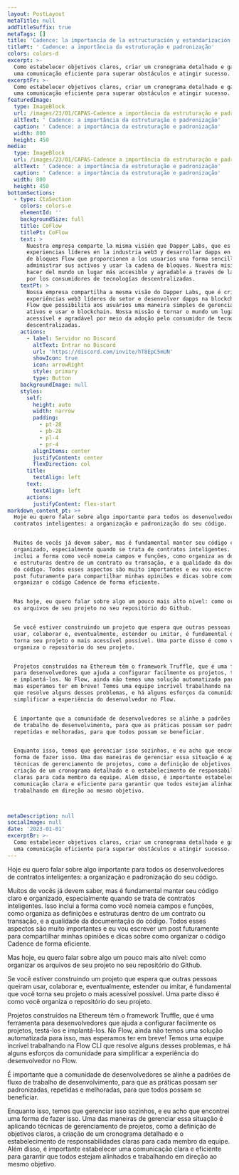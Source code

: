 ```yaml
---
layout: PostLayout
metaTitle: null
addTitleSuffix: true
metaTags: []
title: 'Cadence: la importancia de la estructuración y estandarización'
titlePt: ' Cadence: a importância da estruturação e padronização'
colors: colors-d
excerpt: >-
  Como estabelecer objetivos claros, criar um cronograma detalhado e garantir
  uma comunicação eficiente para superar obstáculos e atingir sucesso.
excerptFr: >-
  Como estabelecer objetivos claros, criar um cronograma detalhado e garantir
  uma comunicação eficiente para superar obstáculos e atingir sucesso.
featuredImage:
  type: ImageBlock
  url: /images/23/01/CAPAS-Cadence a importância da estruturação e padronização.png
  altText: ' Cadence: a importância da estruturação e padronização'
  caption: ' Cadence: a importância da estruturação e padronização'
  width: 800
  height: 450
media:
  type: ImageBlock
  url: /images/23/01/CAPAS-Cadence a importância da estruturação e padronização.png
  altText: ' Cadence: a importância da estruturação e padronização'
  caption: ' Cadence: a importância da estruturação e padronização'
  width: 800
  height: 450
bottomSections:
  - type: CtaSection
    colors: colors-e
    elementId: ''
    backgroundSize: full
    title: CoFlow
    titlePt: CoFlow
    text: >
      Nuestra empresa comparte la misma visión que Dapper Labs, que es crear
      experiencias líderes en la industria web3 y desarrollar dapps en la cadena
      de bloques Flow que proporcionen a los usuarios una forma sencilla de
      administrar sus activos y usar la cadena de bloques. Nuestra misión es
      hacer del mundo un lugar más accesible y agradable a través de la adopción
      por los consumidores de tecnologías descentralizadas.
    textPt: >
      Nossa empresa compartilha a mesma visão do Dapper Labs, que é criar
      experiências web3 líderes do setor e desenvolver dapps na blockchain da
      Flow que possibilita aos usuários uma maneira simples de gerenciar seus
      ativos e usar o blockchain. Nossa missão é tornar o mundo um lugar mais
      acessível e agradável por meio da adoção pelo consumidor de tecnologias
      descentralizadas.
    actions:
      - label: Servidor no Discord
        altText: Entrar no Discord
        url: 'https://discord.com/invite/hT8EpC5mUN'
        showIcon: true
        icon: arrowRight
        style: primary
        type: Button
    backgroundImage: null
    styles:
      self:
        height: auto
        width: narrow
        padding:
          - pt-28
          - pb-28
          - pl-4
          - pr-4
        alignItems: center
        justifyContent: center
        flexDirection: col
      title:
        textAlign: left
      text:
        textAlign: left
      actions:
        justifyContent: flex-start
markdown_content_pt: >+
  Hoje eu quero falar sobre algo importante para todos os desenvolvedores de
  contratos inteligentes: a organização e padronização do seu código.


  Muitos de vocês já devem saber, mas é fundamental manter seu código claro e
  organizado, especialmente quando se trata de contratos inteligentes. Isso
  inclui a forma como você nomeia campos e funções, como organiza as definições
  e estruturas dentro de um contrato ou transação, e a qualidade da documentação
  do código. Todos esses aspectos são muito importantes e eu vou escrever um
  post futuramente para compartilhar minhas opiniões e dicas sobre como
  organizar o código Cadence de forma eficiente.


  Mas hoje, eu quero falar sobre algo um pouco mais alto nível: como organizar
  os arquivos de seu projeto no seu repositório do Github.


  Se você estiver construindo um projeto que espera que outras pessoas queiram
  usar, colaborar e, eventualmente, estender ou imitar, é fundamental que você
  torna seu projeto o mais acessível possível. Uma parte disso é como você
  organiza o repositório do seu projeto.


  Projetos construídos na Ethereum têm o framework Truffle, que é uma ferramenta
  para desenvolvedores que ajuda a configurar facilmente os projetos, testá-los
  e implantá-los. No Flow, ainda não temos uma solução automatizada para isso,
  mas esperamos ter em breve! Temos uma equipe incrível trabalhando na Flow CLI
  que resolve alguns desses problemas, e há alguns esforços da comunidade para
  simplificar a experiência do desenvolvedor no Flow.


  É importante que a comunidade de desenvolvedores se alinhe a padrões de fluxo
  de trabalho de desenvolvimento, para que as práticas possam ser padronizadas,
  repetidas e melhoradas, para que todos possam se beneficiar.


  Enquanto isso, temos que gerenciar isso sozinhos, e eu acho que encontrei uma
  forma de fazer isso. Uma das maneiras de gerenciar essa situação é aplicando
  técnicas de gerenciamento de projetos, como a definição de objetivos claros, a
  criação de um cronograma detalhado e o estabelecimento de responsabilidades
  claras para cada membro da equipe. Além disso, é importante estabelecer uma
  comunicação clara e eficiente para garantir que todos estejam alinhados e
  trabalhando em direção ao mesmo objetivo.



metaDescription: null
socialImage: null
date: '2023-01-01'
excerptBr: >-
  Como estabelecer objetivos claros, criar um cronograma detalhado e garantir
  uma comunicação eficiente para superar obstáculos e atingir sucesso.
---
```

Hoje eu quero falar sobre algo importante para todos os desenvolvedores de contratos inteligentes: a organização e padronização do seu código.

Muitos de vocês já devem saber, mas é fundamental manter seu código claro e organizado, especialmente quando se trata de contratos inteligentes. Isso inclui a forma como você nomeia campos e funções, como organiza as definições e estruturas dentro de um contrato ou transação, e a qualidade da documentação do código. Todos esses aspectos são muito importantes e eu vou escrever um post futuramente para compartilhar minhas opiniões e dicas sobre como organizar o código Cadence de forma eficiente.

Mas hoje, eu quero falar sobre algo um pouco mais alto nível: como organizar os arquivos de seu projeto no seu repositório do Github.

Se você estiver construindo um projeto que espera que outras pessoas queiram usar, colaborar e, eventualmente, estender ou imitar, é fundamental que você torna seu projeto o mais acessível possível. Uma parte disso é como você organiza o repositório do seu projeto.

Projetos construídos na Ethereum têm o framework Truffle, que é uma ferramenta para desenvolvedores que ajuda a configurar facilmente os projetos, testá-los e implantá-los. No Flow, ainda não temos uma solução automatizada para isso, mas esperamos ter em breve! Temos uma equipe incrível trabalhando na Flow CLI que resolve alguns desses problemas, e há alguns esforços da comunidade para simplificar a experiência do desenvolvedor no Flow.

É importante que a comunidade de desenvolvedores se alinhe a padrões de fluxo de trabalho de desenvolvimento, para que as práticas possam ser padronizadas, repetidas e melhoradas, para que todos possam se beneficiar.

Enquanto isso, temos que gerenciar isso sozinhos, e eu acho que encontrei uma forma de fazer isso. Uma das maneiras de gerenciar essa situação é aplicando técnicas de gerenciamento de projetos, como a definição de objetivos claros, a criação de um cronograma detalhado e o estabelecimento de responsabilidades claras para cada membro da equipe. Além disso, é importante estabelecer uma comunicação clara e eficiente para garantir que todos estejam alinhados e trabalhando em direção ao mesmo objetivo.

